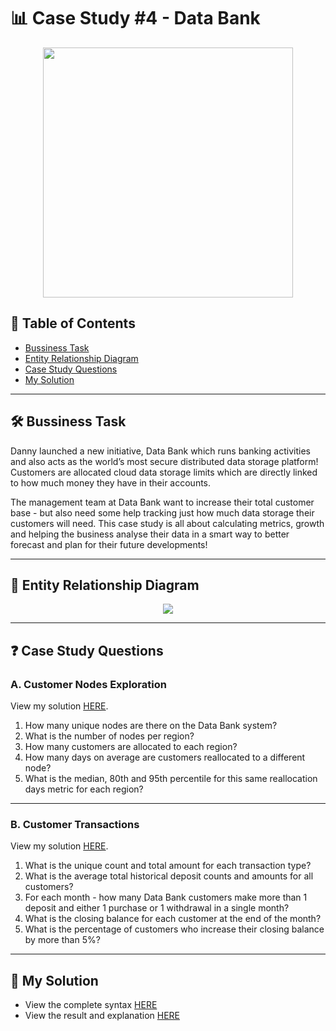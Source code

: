 # 📊 Case Study #4 - Data Bank
<p align="center">
<img src="https://github.com/qanhnn12/8-Week-SQL-Challenge/blob/main/IMG/4.png" align="center" width="400" height="400" >

## 📕 Table of Contents
* [Bussiness Task](https://github.com/qanhnn12/8-Week-SQL-Challenge/tree/main/Case%20Study%20%234%20-%20Data%20Bank#%EF%B8%8F-bussiness-task)
* [Entity Relationship Diagram](https://github.com/qanhnn12/8-Week-SQL-Challenge/tree/main/Case%20Study%20%234%20-%20Data%20Bank#-entity-relationship-diagram)
* [Case Study Questions](https://github.com/qanhnn12/8-Week-SQL-Challenge/tree/main/Case%20Study%20%234%20-%20Data%20Bank#-case-study-questions)
* [My Solution](https://github.com/qanhnn12/8-Week-SQL-Challenge/tree/main/Case%20Study%20%234%20-%20Data%20Bank#-my-solution)

---
## 🛠️ Bussiness Task
Danny launched a new initiative, Data Bank which runs banking activities and also acts as the world’s most secure distributed data storage platform!
Customers are allocated cloud data storage limits which are directly linked to how much money they have in their accounts.

The management team at Data Bank want to increase their total customer base - but also need some help tracking just how much data storage their customers will need.
This case study is all about calculating metrics, growth and helping the business analyse their data in a smart way to better forecast and plan for their future developments!

---
## 🔐 Entity Relationship Diagram
<p align="center">
<img src="https://raw.githubusercontent.com/qanhnn12/8-Week-SQL-Challenge/main/IMG/e4.png" align="center">

---
## ❓ Case Study Questions
### A. Customer Nodes Exploration
View my solution [HERE](https://github.com/qanhnn12/8-Week-SQL-Challenge/blob/main/Case%20Study%20%234%20-%20Data%20Bank/Solution/A.%20Customer%20Nodes%20Exploration.md).

1. How many unique nodes are there on the Data Bank system?
2. What is the number of nodes per region?
3. How many customers are allocated to each region?
4. How many days on average are customers reallocated to a different node?
5. What is the median, 80th and 95th percentile for this same reallocation days metric for each region?

---
### B. Customer Transactions
View my solution [HERE](https://github.com/qanhnn12/8-Week-SQL-Challenge/blob/main/Case%20Study%20%234%20-%20Data%20Bank/Solution/B.%20Customer%20Transactions.md).

1. What is the unique count and total amount for each transaction type?
2. What is the average total historical deposit counts and amounts for all customers?
3. For each month - how many Data Bank customers make more than 1 deposit and either 1 purchase or 1 withdrawal in a single month?
4. What is the closing balance for each customer at the end of the month?
5. What is the percentage of customers who increase their closing balance by more than 5%?

---
## 🚀 My Solution
  * View the complete syntax [HERE](https://github.com/qanhnn12/8-Week-SQL-Challenge/tree/main/Case%20Study%20%234%20-%20Data%20Bank/Syntax)
  * View the result and explanation [HERE](https://github.com/qanhnn12/8-Week-SQL-Challenge/tree/main/Case%20Study%20%234%20-%20Data%20Bank/Solution)
